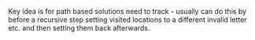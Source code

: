 Key idea is for path based solutions need to track - usually can do this by before a recursive step setting visited locations to a different invalid letter etc. and then setting them back afterwards.